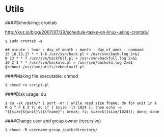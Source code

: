 Utils
=====

####Scheduling: crontab

http://kvz.io/blog/2007/07/29/schedule-tasks-on-linux-using-crontab/

    $ sudo crontab -e
    
    ## minute : hour : day_of_month : month : day_of_week : command
    15 10,13,17 * * 1-6 /usr/svn/back.pl > /usr/svn/back.log 2>&1
    0 23 * * 7 /usr/svn/backfull.pl > /usr/svn/backfull.log 2>&1
    30 2 1 * * /usr/svn/backold.pl > /usr/svn/backold.log 2>&1
    @reboot /usr/svn/utils/rebootmail.pl

####Making file executable: chmod

    $ chmod +x script.pl

####Disk usage: du

    $ du -sk /path/* | sort -nr | while read size fname; do for unit in k M G T P E Z Y; do if [ $size -lt 1024 ]; then echo -e "${size}${unit}\t${fname}"; break; fi; size=$((size/1024)); done; done
    
####Change user and group owner (recursive)

    $ chown -R username:group /path/directory/
